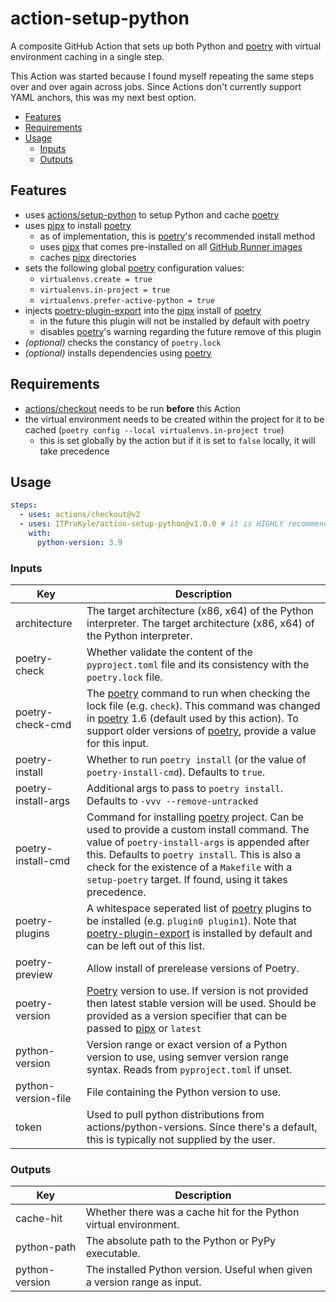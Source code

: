# action-setup-python

A composite GitHub Action that sets up both Python and [poetry] with virtual environment caching in a single step.

This Action was started because I found myself repeating the same steps over and over again across jobs.
Since Actions don't currently support YAML anchors, this was my next best option.

<!-- mdformat-toc start --slug=github --no-anchors --maxlevel=6 --minlevel=2 -->

- [Features](#features)
- [Requirements](#requirements)
- [Usage](#usage)
  - [Inputs](#inputs)
  - [Outputs](#outputs)

<!-- mdformat-toc end -->

## Features

- uses [actions/setup-python](https://github.com/actions/setup-python) to setup Python and cache [poetry]
- uses [pipx] to install [poetry]
  - as of implementation, this is [poetry]'s recommended install method
  - uses [pipx] that comes pre-installed on all [GitHub Runner images](https://github.com/actions/runner-images#available-images)
  - caches [pipx] directories
- sets the following global [poetry] configuration values:
  - `virtualenvs.create = true`
  - `virtualenvs.in-project = true`
  - `virtualenvs.prefer-active-python = true`
- injects [poetry-plugin-export](https://github.com/python-poetry/poetry-plugin-export) into the [pipx] install of [poetry]
  - in the future this plugin will not be installed by default with poetry
  - disables [poetry]'s warning regarding the future remove of this plugin
- _(optional)_ checks the constancy of `poetry.lock`
- _(optional)_ installs dependencies using [poetry]

## Requirements

- [actions/checkout](https://github.com/actions/checkout) needs to be run **before** this Action
- the virtual environment needs to be created within the project for it to be cached (`poetry config --local virtualenvs.in-project true`)
  - this is set globally by the action but if it is set to `false` locally, it will take precedence

## Usage

```yaml
steps:
  - uses: actions/checkout@v2
  - uses: ITProKyle/action-setup-python@v1.0.0 # it is HIGHLY recommended to pin this to a release
    with:
      python-version: 3.9
```

### Inputs

| Key                 | Description                                                                                                                                                                                                                                                                                                  |
| ------------------- | ------------------------------------------------------------------------------------------------------------------------------------------------------------------------------------------------------------------------------------------------------------------------------------------------------------ |
| architecture        | The target architecture (x86, x64) of the Python interpreter. The target architecture (x86, x64) of the Python interpreter.                                                                                                                                                                                  |
| poetry-check        | Whether validate the content of the `pyproject.toml` file and its consistency with the `poetry.lock` file.                                                                                                                                                                                                   |
| poetry-check-cmd    | The [poetry] command to run when checking the lock file (e.g. `check`). This command was changed in [poetry] 1.6 (default used by this action). To support older versions of [poetry], provide a value for this input.                                                                                       |
| poetry-install      | Whether to run `poetry install` (or the value of `poetry-install-cmd`). Defaults to `true`.                                                                                                                                                                                                                  |
| poetry-install-args | Additional args to pass to `poetry install`. Defaults to `-vvv --remove-untracked`                                                                                                                                                                                                                           |
| poetry-install-cmd  | Command for installing [poetry] project. Can be used to provide a custom install command. The value of `poetry-install-args` is appended after this. Defaults to `poetry install`. This is also a check for the existence of a `Makefile` with a `setup-poetry` target. If found, using it takes precedence. |
| poetry-plugins      | A whitespace seperated list of [poetry] plugins to be installed (e.g. `plugin0 plugin1`). Note that [poetry-plugin-export](https://github.com/python-poetry/poetry-plugin-export) is installed by default and can be left out of this list.                                                                  |
| poetry-preview      | Allow install of prerelease versions of Poetry.                                                                                                                                                                                                                                                              |
| poetry-version      | [Poetry] version to use. If version is not provided then latest stable version will be used. Should be provided as a version specifier that can be passed to [pipx](https://github.com/pypa/pipx) or `latest`                                                                                                |
| python-version      | Version range or exact version of a Python version to use, using semver version range syntax. Reads from `pyproject.toml` if unset.                                                                                                                                                                          |
| python-version-file | File containing the Python version to use.                                                                                                                                                                                                                                                                   |
| token               | Used to pull python distributions from actions/python-versions. Since there's a default, this is typically not supplied by the user.                                                                                                                                                                         |

### Outputs

| Key            | Description                                                               |
| -------------- | ------------------------------------------------------------------------- |
| cache-hit      | Whether there was a cache hit for the Python virtual environment.         |
| python-path    | The absolute path to the Python or PyPy executable.                       |
| python-version | The installed Python version. Useful when given a version range as input. |

[pipx]: https://github.com/pypa/pipx
[poetry]: https://github.com/python-poetry/poetry
